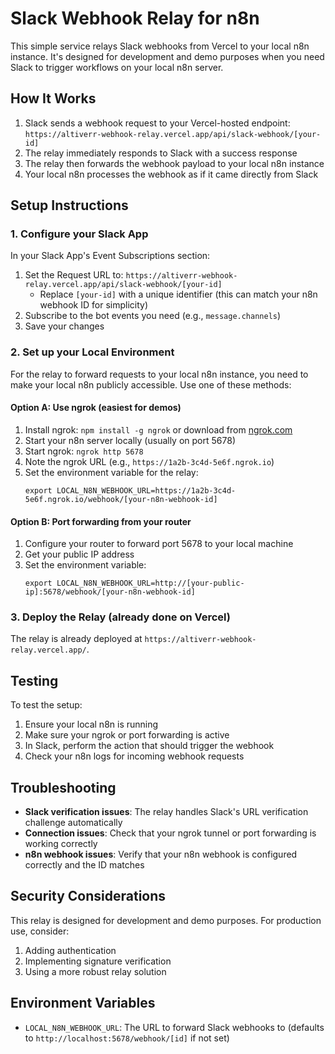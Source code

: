 # Slack Webhook Relay for n8n

This simple service relays Slack webhooks from Vercel to your local n8n instance. It's designed for development and demo purposes when you need Slack to trigger workflows on your local n8n server.

## How It Works

1. Slack sends a webhook request to your Vercel-hosted endpoint: `https://altiverr-webhook-relay.vercel.app/api/slack-webhook/[your-id]`
2. The relay immediately responds to Slack with a success response
3. The relay then forwards the webhook payload to your local n8n instance
4. Your local n8n processes the webhook as if it came directly from Slack

## Setup Instructions

### 1. Configure your Slack App

In your Slack App's Event Subscriptions section:

1. Set the Request URL to: `https://altiverr-webhook-relay.vercel.app/api/slack-webhook/[your-id]`
   - Replace `[your-id]` with a unique identifier (this can match your n8n webhook ID for simplicity)
2. Subscribe to the bot events you need (e.g., `message.channels`)
3. Save your changes

### 2. Set up your Local Environment

For the relay to forward requests to your local n8n instance, you need to make your local n8n publicly accessible. Use one of these methods:

#### Option A: Use ngrok (easiest for demos)

1. Install ngrok: `npm install -g ngrok` or download from [ngrok.com](https://ngrok.com/)
2. Start your n8n server locally (usually on port 5678)
3. Start ngrok: `ngrok http 5678`
4. Note the ngrok URL (e.g., `https://1a2b-3c4d-5e6f.ngrok.io`)
5. Set the environment variable for the relay:
   ```
   export LOCAL_N8N_WEBHOOK_URL=https://1a2b-3c4d-5e6f.ngrok.io/webhook/[your-n8n-webhook-id]
   ```

#### Option B: Port forwarding from your router

1. Configure your router to forward port 5678 to your local machine
2. Get your public IP address
3. Set the environment variable:
   ```
   export LOCAL_N8N_WEBHOOK_URL=http://[your-public-ip]:5678/webhook/[your-n8n-webhook-id]
   ```

### 3. Deploy the Relay (already done on Vercel)

The relay is already deployed at `https://altiverr-webhook-relay.vercel.app/`.

## Testing

To test the setup:

1. Ensure your local n8n is running
2. Make sure your ngrok or port forwarding is active
3. In Slack, perform the action that should trigger the webhook
4. Check your n8n logs for incoming webhook requests

## Troubleshooting

- **Slack verification issues**: The relay handles Slack's URL verification challenge automatically
- **Connection issues**: Check that your ngrok tunnel or port forwarding is working correctly
- **n8n webhook issues**: Verify that your n8n webhook is configured correctly and the ID matches

## Security Considerations

This relay is designed for development and demo purposes. For production use, consider:

1. Adding authentication
2. Implementing signature verification
3. Using a more robust relay solution

## Environment Variables

- `LOCAL_N8N_WEBHOOK_URL`: The URL to forward Slack webhooks to (defaults to `http://localhost:5678/webhook/[id]` if not set) 